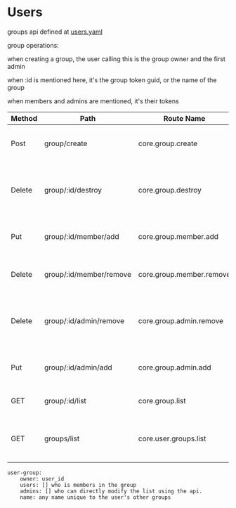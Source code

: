 # Users

groups api defined at [users.yaml](../../../api-docs/users.yaml)

group operations:

when creating a group, the user calling this is the group owner and the first admin

when :id is mentioned here, it's the group token guid, or the name of the group

when members and admins are mentioned, it's their tokens


| Method | Path                    | Route Name               | Description                                                   | Args                   |
|--------|-------------------------|--------------------------|---------------------------------------------------------------|------------------------|
| Post   | group/create            | core.group.create        | create group,returns the group guid                           | required name          |
| Delete | group/:id/destroy       | core.group.destroy       | destroy group.Can only be deleted if not in use anywhere      |                        |
| Put    | group/:id/member/add    | core.group.member.add    | Adds membership to a single user                              | user token guid or id  |
| Delete | group/:id/member/remove | core.group.member.remove | Removes membership for a single user                          | user token guid or id  |
| Delete | group/:id/admin/remove  | core.group.admin.remove  | Removes admin status for a single user, they are still member | user token guid or id  |
| Put    | group/:id/admin/add     | core.group.admin.add     | Add admin status for a single user                            | user token guid or id  |
| GET    | group/:id/list          | core.group.list          | lists the membership and admins                               | iterator for next page |
| GET    | groups/list             | core.user.groups.list    | lists the groups by guid, that user is involved in            | iterator for next page |


    user-group:
        owner: user_id
        users: [] who is members in the group
        admins: [] who can directly modify the list using the api.
        name: any name unique to the user's other groups